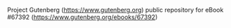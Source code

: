 Project Gutenberg (https://www.gutenberg.org) public repository for
eBook #67392 (https://www.gutenberg.org/ebooks/67392)
